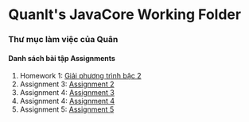 # Quanlt's JavaCore Working Folder
### Thư mục làm việc của Quân
#### Danh sách bài tập Assignments
1. Homework 1: [Giải phương trình bậc 2](https://github.com/FASTTRACKSE/FFSE1704.JavaCore/blob/master/Quanlt/src/fasttrackse/bai1/homework/Giaiphuongtrinhbachai.java)
2. Assignment 3: [Assignment 2](https://github.com/FASTTRACKSE/FFSE1704.JavaCore/blob/master/Quanlt/src/fasttrackse/bai2/assignment/Assignment3.java)
3. Assignment 4: [Assignment 3](https://github.com/FASTTRACKSE/FFSE1704.JavaCore/blob/master/Quanlt/src/fasttrackse/bai2/assignment/Assignmentt4.java)
4. Assignment 4: [Assignment 4](https://github.com/FASTTRACKSE/FFSE1704.JavaCore/tree/master/Quanlt/src/fasttrackse/bai3/study)
5. Assignment 5: [Assignment 5](https://github.com/FASTTRACKSE/FFSE1704.JavaCore/tree/master/Quanlt/src/fasttrackse/bai3/quanlytiendien)
